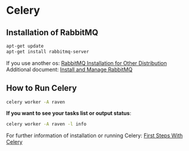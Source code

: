 # Celery


## Installation of RabbitMQ
```bash
apt-get update
apt-get install rabbitmq-server
```

If you use another os: [RabbitMQ Installation for Other Distribution](https://www.rabbitmq.com/download.html)<br />
Additional document: [Install and Manage RabbitMQ](https://www.digitalocean.com/community/tutorials/how-to-install-and-manage-rabbitmq)


## How to Run Celery
```bash
celery worker -A raven
```

**If you want to see your tasks list or output status**:
```bash
celery worker -A raven -l info
```

For further information of installation or running Celery: [First Steps With Celery](http://docs.celeryproject.org/en/latest/getting-started/first-steps-with-celery.html)
